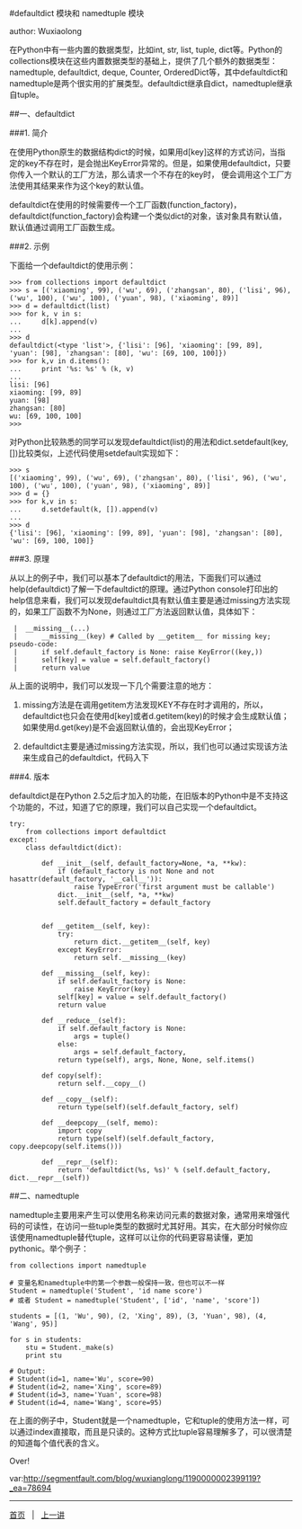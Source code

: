 #defaultdict 模块和 namedtuple 模块

author: Wuxiaolong

在Python中有一些内置的数据类型，比如int, str, list, tuple, dict等。Python的collections模块在这些内置数据类型的基础上，提供了几个额外的数据类型：namedtuple, defaultdict, deque, Counter, OrderedDict等，其中defaultdict和namedtuple是两个很实用的扩展类型。defaultdict继承自dict，namedtuple继承自tuple。

##一、defaultdict

###1. 简介

在使用Python原生的数据结构dict的时候，如果用d[key]这样的方式访问，当指定的key不存在时，是会抛出KeyError异常的。但是，如果使用defaultdict，只要你传入一个默认的工厂方法，那么请求一个不存在的key时， 便会调用这个工厂方法使用其结果来作为这个key的默认值。

defaultdict在使用的时候需要传一个工厂函数(function_factory)，defaultdict(function_factory)会构建一个类似dict的对象，该对象具有默认值，默认值通过调用工厂函数生成。

###2. 示例

下面给一个defaultdict的使用示例：

    >>> from collections import defaultdict
    >>> s = [('xiaoming', 99), ('wu', 69), ('zhangsan', 80), ('lisi', 96), ('wu', 100), ('wu', 100), ('yuan', 98), ('xiaoming', 89)]
    >>> d = defaultdict(list)
    >>> for k, v in s:
    ...     d[k].append(v)
    ... 
    >>> d
    defaultdict(<type 'list'>, {'lisi': [96], 'xiaoming': [99, 89], 'yuan': [98], 'zhangsan': [80], 'wu': [69, 100, 100]})
    >>> for k,v in d.items():
    ...     print '%s: %s' % (k, v)
    ... 
    lisi: [96]
    xiaoming: [99, 89]
    yuan: [98]
    zhangsan: [80]
    wu: [69, 100, 100]
    >>> 

对Python比较熟悉的同学可以发现defaultdict(list)的用法和dict.setdefault(key, [])比较类似，上述代码使用setdefault实现如下：

    >>> s
    [('xiaoming', 99), ('wu', 69), ('zhangsan', 80), ('lisi', 96), ('wu', 100), ('wu', 100), ('yuan', 98), ('xiaoming', 89)]
    >>> d = {}
    >>> for k,v in s:
    ...     d.setdefault(k, []).append(v)
    ... 
    >>> d
    {'lisi': [96], 'xiaoming': [99, 89], 'yuan': [98], 'zhangsan': [80], 'wu': [69, 100, 100]}

###3. 原理

从以上的例子中，我们可以基本了defaultdict的用法，下面我们可以通过help(defaultdict)了解一下defaultdict的原理。通过Python console打印出的help信息来看，我们可以发现defaultdict具有默认值主要是通过missing方法实现的，如果工厂函数不为None，则通过工厂方法返回默认值，具体如下：

     |  __missing__(...)
     |      __missing__(key) # Called by __getitem__ for missing key; pseudo-code:
     |      if self.default_factory is None: raise KeyError((key,))
     |      self[key] = value = self.default_factory()
     |      return value

从上面的说明中，我们可以发现一下几个需要注意的地方：

1. missing方法是在调用getitem方法发现KEY不存在时才调用的，所以，defaultdict也只会在使用d[key]或者d.getitem(key)的时候才会生成默认值；如果使用d.get(key)是不会返回默认值的，会出现KeyError；

2. defaultdict主要是通过missing方法实现，所以，我们也可以通过实现该方法来生成自己的defaultdict，代码入下

###4. 版本

defaultdict是在Python 2.5之后才加入的功能，在旧版本的Python中是不支持这个功能的，不过，知道了它的原理，我们可以自己实现一个defaultdict。

    try:
        from collections import defaultdict
    except:
        class defaultdict(dict):

            def __init__(self, default_factory=None, *a, **kw):
                if (default_factory is not None and not hasattr(default_factory, '__call__')):
                    raise TypeError('first argument must be callable')
                dict.__init__(self, *a, **kw)
                self.default_factory = default_factory

                
            def __getitem__(self, key):
                try:
                    return dict.__getitem__(self, key)
                except KeyError:
                    return self.__missing__(key)

            def __missing__(self, key):
                if self.default_factory is None:
                    raise KeyError(key)
                self[key] = value = self.default_factory()
                return value

            def __reduce__(self):
                if self.default_factory is None:
                    args = tuple()
                else:
                    args = self.default_factory,
                return type(self), args, None, None, self.items()

            def copy(self):
                return self.__copy__()

            def __copy__(self):
                return type(self)(self.default_factory, self)

            def __deepcopy__(self, memo):
                import copy
                return type(self)(self.default_factory, copy.deepcopy(self.items()))

            def __repr__(self):
                return 'defaultdict(%s, %s)' % (self.default_factory, dict.__repr__(self))

##二、namedtuple

namedtuple主要用来产生可以使用名称来访问元素的数据对象，通常用来增强代码的可读性，在访问一些tuple类型的数据时尤其好用。其实，在大部分时候你应该使用namedtuple替代tuple，这样可以让你的代码更容易读懂，更加pythonic。举个例子：

    from collections import namedtuple

    # 变量名和namedtuple中的第一个参数一般保持一致，但也可以不一样
    Student = namedtuple('Student', 'id name score')
    # 或者 Student = namedtuple('Student', ['id', 'name', 'score'])

    students = [(1, 'Wu', 90), (2, 'Xing', 89), (3, 'Yuan', 98), (4, 'Wang', 95)]

    for s in students:
        stu = Student._make(s)
        print stu

    # Output:
    # Student(id=1, name='Wu', score=90)
    # Student(id=2, name='Xing', score=89)
    # Student(id=3, name='Yuan', score=98)
    # Student(id=4, name='Wang', score=95)

在上面的例子中，Student就是一个namedtuple，它和tuple的使用方法一样，可以通过index直接取，而且是只读的。这种方式比tuple容易理解多了，可以很清楚的知道每个值代表的含义。

Over!

var:http://segmentfault.com/blog/wuxianglong/1190000002399119?_ea=78694

<hr>

[首页](./index.md)&nbsp;&nbsp;&nbsp;|&nbsp;&nbsp;&nbsp;[上一讲](./402.md)

